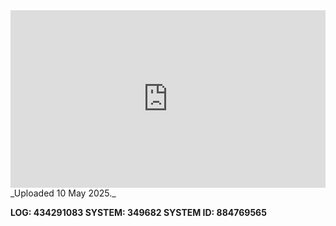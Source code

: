 
<iframe 
  src="https://drive.google.com/file/d/1pfE5wp5Pl7OdE86H1ABnXFvQHLbSwY1E/preview"  
  style="width:100%; aspect-ratio:16/9; border:0;"
  allowfullscreen>
</iframe>
_Uploaded 10 May 2025._

**LOG: 434291083
SYSTEM: 349682
SYSTEM ID: 884769565**
